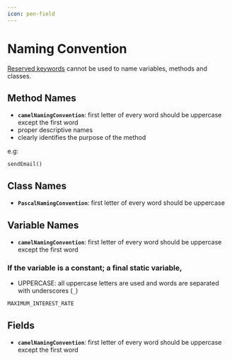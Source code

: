 ```yaml
---
icon: pen-field
---
```


# Naming Convention

[Reserved keywords](../basics/reserved-keywords.md) cannot be used to name variables, methods and classes.

## Method Names

* **`camelNamingConvention`**: first letter of every word should be uppercase except the first word
* proper descriptive names &#x20;
* clearly identifies the purpose of the method

e.g:

```
sendEmail()
```

## Class Names

* **`PascalNamingConvention`**: first letter of every word should be uppercase



## Variable Names

* **`camelNamingConvention`**: first letter of every word should be uppercase except the first word

### If the variable is a constant; a final static variable,

* UPPERCASE: all uppercase letters are used and words are separated with underscores (`_`)

```
MAXIMUM_INTEREST_RATE
```



## Fields

* **`camelNamingConvention`**: first letter of every word should be uppercase except the first word
